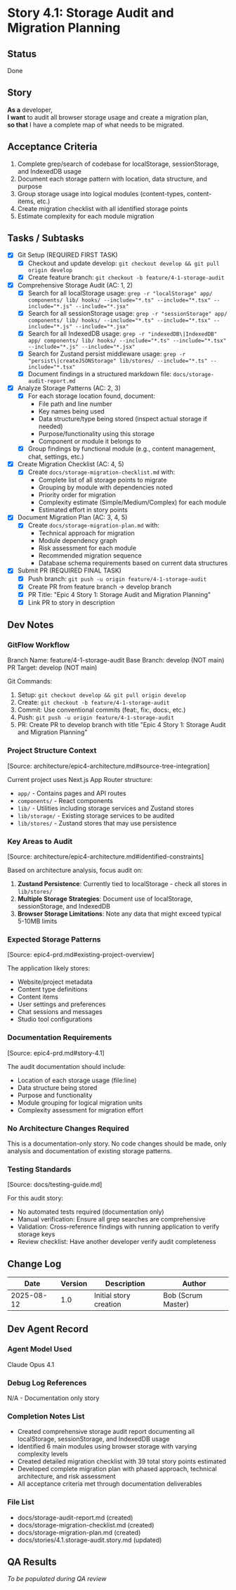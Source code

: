 # Story 4.1: Storage Audit and Migration Planning

## Status
Done

## Story
**As a** developer,  
**I want** to audit all browser storage usage and create a migration plan,  
**so that** I have a complete map of what needs to be migrated.

## Acceptance Criteria
1. Complete grep/search of codebase for localStorage, sessionStorage, and IndexedDB usage
2. Document each storage pattern with location, data structure, and purpose
3. Group storage usage into logical modules (content-types, content-items, etc.)
4. Create migration checklist with all identified storage points
5. Estimate complexity for each module migration

## Tasks / Subtasks
- [x] Git Setup (REQUIRED FIRST TASK)
  - [x] Checkout and update develop: `git checkout develop && git pull origin develop`
  - [x] Create feature branch: `git checkout -b feature/4-1-storage-audit`
- [x] Comprehensive Storage Audit (AC: 1, 2)
  - [x] Search for all localStorage usage: `grep -r "localStorage" app/ components/ lib/ hooks/ --include="*.ts" --include="*.tsx" --include="*.js" --include="*.jsx"`
  - [x] Search for all sessionStorage usage: `grep -r "sessionStorage" app/ components/ lib/ hooks/ --include="*.ts" --include="*.tsx" --include="*.js" --include="*.jsx"`
  - [x] Search for all IndexedDB usage: `grep -r "indexedDB\|IndexedDB" app/ components/ lib/ hooks/ --include="*.ts" --include="*.tsx" --include="*.js" --include="*.jsx"`
  - [x] Search for Zustand persist middleware usage: `grep -r "persist\|createJSONStorage" lib/stores/ --include="*.ts" --include="*.tsx"`
  - [x] Document findings in a structured markdown file: `docs/storage-audit-report.md`
- [x] Analyze Storage Patterns (AC: 2, 3)
  - [x] For each storage location found, document:
    - File path and line number
    - Key names being used
    - Data structure/type being stored (inspect actual storage if needed)
    - Purpose/functionality using this storage
    - Component or module it belongs to
  - [x] Group findings by functional module (e.g., content management, chat, settings, etc.)
- [x] Create Migration Checklist (AC: 4, 5)
  - [x] Create `docs/storage-migration-checklist.md` with:
    - Complete list of all storage points to migrate
    - Grouping by module with dependencies noted
    - Priority order for migration
    - Complexity estimate (Simple/Medium/Complex) for each module
    - Estimated effort in story points
- [x] Document Migration Plan (AC: 3, 4, 5)
  - [x] Create `docs/storage-migration-plan.md` with:
    - Technical approach for migration
    - Module dependency graph
    - Risk assessment for each module
    - Recommended migration sequence
    - Database schema requirements based on current data structures
- [x] Submit PR (REQUIRED FINAL TASK)
  - [x] Push branch: `git push -u origin feature/4-1-storage-audit`
  - [x] Create PR from feature branch → develop branch
  - [x] PR Title: "Epic 4 Story 1: Storage Audit and Migration Planning"
  - [x] Link PR to story in description

## Dev Notes

### GitFlow Workflow
Branch Name: feature/4-1-storage-audit
Base Branch: develop (NOT main)  
PR Target: develop (NOT main)

Git Commands:
1. Setup: `git checkout develop && git pull origin develop`
2. Create: `git checkout -b feature/4-1-storage-audit`
3. Commit: Use conventional commits (feat:, fix:, docs:, etc.)
4. Push: `git push -u origin feature/4-1-storage-audit`
5. PR: Create PR to develop branch with title "Epic 4 Story 1: Storage Audit and Migration Planning"

### Project Structure Context
[Source: architecture/epic4-architecture.md#source-tree-integration]

Current project uses Next.js App Router structure:
- `app/` - Contains pages and API routes
- `components/` - React components
- `lib/` - Utilities including storage services and Zustand stores
- `lib/storage/` - Existing storage services to be audited
- `lib/stores/` - Zustand stores that may use persistence

### Key Areas to Audit
[Source: architecture/epic4-architecture.md#identified-constraints]

Based on architecture analysis, focus audit on:
1. **Zustand Persistence**: Currently tied to localStorage - check all stores in `lib/stores/`
2. **Multiple Storage Strategies**: Document use of localStorage, sessionStorage, and IndexedDB
3. **Browser Storage Limitations**: Note any data that might exceed typical 5-10MB limits

### Expected Storage Patterns
[Source: epic4-prd.md#existing-project-overview]

The application likely stores:
- Website/project metadata
- Content type definitions
- Content items
- User settings and preferences
- Chat sessions and messages
- Studio tool configurations

### Documentation Requirements
[Source: epic4-prd.md#story-4.1]

The audit documentation should include:
- Location of each storage usage (file:line)
- Data structure being stored
- Purpose and functionality
- Module grouping for logical migration units
- Complexity assessment for migration effort

### No Architecture Changes Required
This is a documentation-only story. No code changes should be made, only analysis and documentation of existing storage patterns.

### Testing Standards
[Source: docs/testing-guide.md]

For this audit story:
- No automated tests required (documentation only)
- Manual verification: Ensure all grep searches are comprehensive
- Validation: Cross-reference findings with running application to verify storage keys
- Review checklist: Have another developer verify audit completeness

## Change Log
| Date | Version | Description | Author |
|------|---------|-------------|--------|
| 2025-08-12 | 1.0 | Initial story creation | Bob (Scrum Master) |

## Dev Agent Record

### Agent Model Used
Claude Opus 4.1

### Debug Log References
N/A - Documentation only story

### Completion Notes List
- Created comprehensive storage audit report documenting all localStorage, sessionStorage, and IndexedDB usage
- Identified 6 main modules using browser storage with varying complexity levels
- Created detailed migration checklist with 39 total story points estimated
- Developed complete migration plan with phased approach, technical architecture, and risk assessment
- All acceptance criteria met through documentation deliverables

### File List
- docs/storage-audit-report.md (created)
- docs/storage-migration-checklist.md (created)
- docs/storage-migration-plan.md (created)
- docs/stories/4.1.storage-audit.story.md (updated)

## QA Results
*To be populated during QA review*